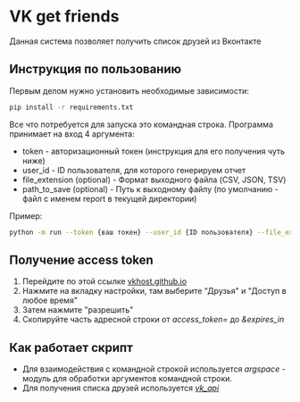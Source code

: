 # VK get friends

Данная система позволяет получить список друзей из Вконтакте

## Инструкция по пользованию

Первым делом нужно установить необходимые зависимости:
```bash 
pip install -r requirements.txt
```

Все что потребуется для запуска это командная строка. Программа принимает на вход 4 аргумента:

* token - авторизационный токен (инструкция для его получения чуть ниже)
* user_id - ID пользователя, для которого генерируем отчет
* file_extension (optional) - Формат выходного файла (CSV, JSON, TSV)
* path_to_save (optional) - Путь к выходному файлу (по умолчанию - файл с именем report в текущей директории)

Пример:
```bash 
python -m run --token {ваш токен} --user_id {ID пользователя} --file_extension {формат выходного файла} --path_to_save {путь к выходному файлу}
```
## Получение access token
1. Перейдите по этой ссылке [vkhost.github.io](https://vkhost.github.io/)
2. Нажмите на вкладку настройки, там выберите "Друзья" и "Доступ в любое время"
3. Затем нажмите "разрешить"
4. Скопируйте часть адресной строки от _access_token=_ до _&expires_in_

## Как работает скрипт
* Для взаимодействия с командной строкой используется _argspace_ - модуль для обработки аргументов командной строки.
* Для получения списка друзей используется [_vk_api_](https://dev.vk.com/reference)
